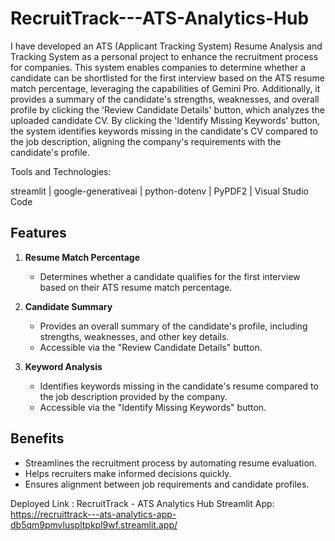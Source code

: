 # RecruitTrack---ATS-Analytics-Hub
I have developed an ATS (Applicant Tracking System) Resume Analysis and Tracking System as a personal project to enhance the recruitment process for companies. This system enables companies to determine whether a candidate can be shortlisted for the first interview based on the ATS resume match percentage, leveraging the capabilities of Gemini Pro. Additionally, it provides a summary of the candidate's strengths, weaknesses, and overall profile by clicking the 'Review Candidate Details' button, which analyzes the uploaded candidate CV. By clicking the 'Identify Missing Keywords' button, the system identifies keywords missing in the candidate's CV compared to the job description, aligning the company's requirements with the candidate's profile.

Tools and Technologies:

 streamlit | google-generativeai | python-dotenv | PyPDF2 | Visual Studio Code

 ## Features  
1. **Resume Match Percentage**  
   - Determines whether a candidate qualifies for the first interview based on their ATS resume match percentage.  

2. **Candidate Summary**  
   - Provides an overall summary of the candidate's profile, including strengths, weaknesses, and other key details.  
   - Accessible via the "Review Candidate Details" button.  

3. **Keyword Analysis**  
   - Identifies keywords missing in the candidate's resume compared to the job description provided by the company.  
   - Accessible via the "Identify Missing Keywords" button.  

## Benefits  
- Streamlines the recruitment process by automating resume evaluation.  
- Helps recruiters make informed decisions quickly.  
- Ensures alignment between job requirements and candidate profiles.  

Deployed Link : RecruitTrack - ATS Analytics Hub Streamlit App: https://recruittrack---ats-analytics-app-db5qm9pmvluspltpkpl9wf.streamlit.app/
